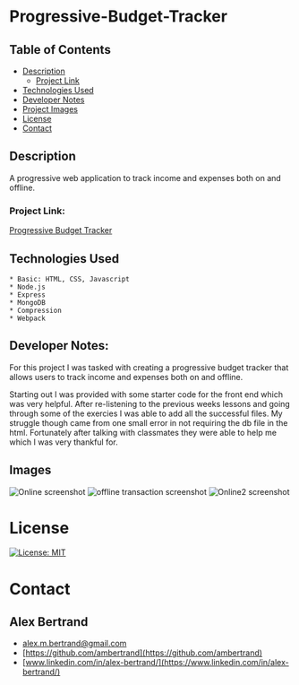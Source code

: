 # Progressive-Budget-Tracker

##  Table of Contents
 * [Description](#description)
    * [Project Link](#project-link)
 * [Technologies Used](#technologies-used)
 * [Developer Notes](#developer-notes)
 * [Project Images](#project-images)
 * [License](#license)
 * [Contact](#contact)

## Description
 A progressive web application to track income and expenses both on and offline.

### Project Link:
[Progressive Budget Tracker](https://gentle-tundra-24730.herokuapp.com/)

## Technologies Used
    * Basic: HTML, CSS, Javascript
    * Node.js
    * Express
    * MongoDB
    * Compression
    * Webpack
    

## Developer Notes:
For this project I was tasked with creating a progressive budget tracker that allows users to track income and expenses both on and offline.

Starting out I was provided with some starter code for the front end which was very helpful.  After re-listening to the previous weeks lessons and going through some of the exercies I was able to add all the successful files.  My struggle though came from one small error in not requiring the db file in the html.  Fortunately after talking with classmates they were able to help me which I was very thankful for.

## Images
![Online screenshot](https://user-images.githubusercontent.com/65721950/96946281-ee9b8780-14ad-11eb-9d4e-261502dc6192.png)
![offline transaction screenshot](https://user-images.githubusercontent.com/65721950/96946283-efccb480-14ad-11eb-9eb0-4039ff3eccd1.png)
![Online2 screenshot](https://user-images.githubusercontent.com/65721950/96946286-f0654b00-14ad-11eb-877c-ebc2a9451219.png)


# License
[![License: MIT](https://img.shields.io/badge/License-MIT-yellow.svg)](https://opensource.org/licenses/MIT)

# Contact

## Alex Bertrand
* [alex.m.bertrand@gmail.com](alex.m.bertrand@gmail.com)
* [https://github.com/ambertrand](https://github.com/ambertrand)
* [www.linkedin.com/in/alex-bertrand/](https://www.linkedin.com/in/alex-bertrand/)